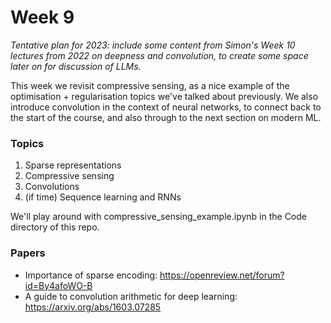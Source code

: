# Week 9

*Tentative plan for 2023: include some content from Simon's Week 10 lectures from 2022 on deepness and convolution, to create some space later on for discussion of LLMs.*

This week we revisit compressive sensing, as a nice example of the optimisation + regularisation topics we've talked about previously. We also introduce convolution in the context of neural networks, to connect back to the start of the course, and also through to the next section on modern ML.

### Topics

1. Sparse representations
2. Compressive sensing
3. Convolutions
4. (if time) Sequence learning and RNNs

We'll play around with compressive_sensing_example.ipynb in the Code directory of this repo.

### Papers
- Importance of sparse encoding: https://openreview.net/forum?id=By4afoWO-B 
- A guide to convolution arithmetic for deep learning: https://arxiv.org/abs/1603.07285 

